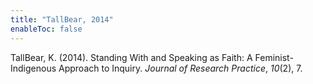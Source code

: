 ```yaml
---
title: "TallBear, 2014"
enableToc: false
---
```


TallBear, K. (2014). Standing With and Speaking as Faith: A Feminist-Indigenous Approach to Inquiry. *Journal of Research Practice*, *10*(2), 7.
